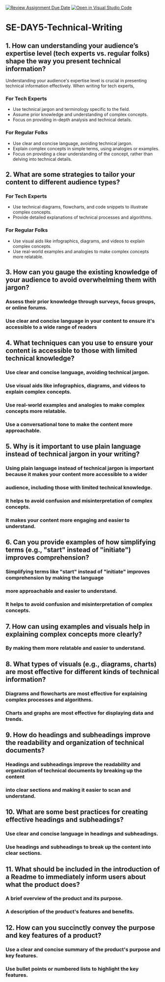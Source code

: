 [![Review Assignment Due Date](https://classroom.github.com/assets/deadline-readme-button-22041afd0340ce965d47ae6ef1cefeee28c7c493a6346c4f15d667ab976d596c.svg)](https://classroom.github.com/a/zsAR-pyY)
[![Open in Visual Studio Code](https://classroom.github.com/assets/open-in-vscode-2e0aaae1b6195c2367325f4f02e2d04e9abb55f0b24a779b69b11b9e10269abc.svg)](https://classroom.github.com/online_ide?assignment_repo_id=17047046&assignment_repo_type=AssignmentRepo)
# SE-DAY5-Technical-Writing
## 1. How can understanding your audience’s expertise level (tech experts vs. regular folks) shape the way you present technical information?
Understanding your audience's expertise level is crucial in presenting technical information effectively. When writing for tech experts,
### For Tech Experts
- Use technical jargon and terminology specific to the field.
- Assume prior knowledge and understanding of complex concepts.
- Focus on providing in-depth analysis and technical details.
### For Regular Folks
- Use clear and concise language, avoiding technical jargon.
- Explain complex concepts in simple terms, using analogies or examples.
- Focus on providing a clear understanding of the concept, rather than delving into technical details.

## 2. What are some strategies to tailor your content to different audience types?
### For Tech Experts
- Use technical diagrams, flowcharts, and code snippets to illustrate complex concepts.
- Provide detailed explanations of technical processes and algorithms.
### For Regular Folks
- Use visual aids like infographics, diagrams, and videos to explain complex concepts.
- Use real-world examples and analogies to make complex concepts more relatable.

## 3. How can you gauge the existing knowledge of your audience to avoid overwhelming them with jargon?
### Assess their prior knowledge through surveys, focus groups, or online forums.
### Use clear and concise language in your content to ensure it's accessible to a wide range of readers

## 4. What techniques can you use to ensure your content is accessible to those with limited technical knowledge?
### Use clear and concise language, avoiding technical jargon.
### Use visual aids like infographics, diagrams, and videos to explain complex concepts.
### Use real-world examples and analogies to make complex concepts more relatable.
### Use a conversational tone to make the content more approachable.

## 5. Why is it important to use plain language instead of technical jargon in your writing?
### Using plain language instead of technical jargon is important because it makes your content more accessible to a wider
### audience, including those with limited technical knowledge.
### It helps to avoid confusion and misinterpretation of complex concepts.
### It makes your content more engaging and easier to understand.

## 6. Can you provide examples of how simplifying terms (e.g., "start" instead of "initiate") improves comprehension?
### Simplifying terms like "start" instead of "initiate" improves comprehension by making the language
### more approachable and easier to understand.
### It helps to avoid confusion and misinterpretation of complex concepts.

## 7. How can using examples and visuals help in explaining complex concepts more clearly?
### By making them more relatable and easier to understand.

## 8. What types of visuals (e.g., diagrams, charts) are most effective for different kinds of technical information?
### Diagrams and flowcharts are most effective for explaining complex processes and algorithms.
### Charts and graphs are most effective for displaying data and trends.

## 9. How do headings and subheadings improve the readability and organization of technical documents?
### Headings and subheadings improve the readability and organization of technical documents by breaking up the content
### into clear sections and making it easier to scan and understand.

## 10. What are some best practices for creating effective headings and subheadings?
### Use clear and concise language in headings and subheadings.
### Use headings and subheadings to break up the content into clear sections.

## 11. What should be included in the introduction of a Readme to immediately inform users about what the product does?
### A brief overview of the product and its purpose.
### A description of the product's features and benefits.

## 12. How can you succinctly convey the purpose and key features of a product?
### Use a clear and concise summary of the product's purpose and key features.
### Use bullet points or numbered lists to highlight the key features.

